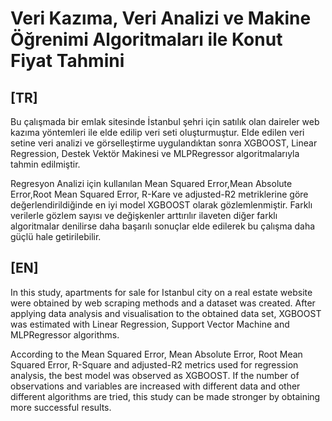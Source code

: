 # Veri Kazıma, Veri Analizi ve Makine Öğrenimi Algoritmaları ile Konut Fiyat Tahmini
## [TR]
   Bu çalışmada bir emlak sitesinde İstanbul şehri için satılık olan daireler web kazıma yöntemleri ile elde edilip veri seti oluşturmuştur. Elde edilen veri setine veri analizi ve görselleştirme uygulandıktan sonra XGBOOST, Linear Regression, Destek Vektör Makinesi ve MLPRegressor algoritmalarıyla tahmin edilmiştir.

Regresyon Analizi için kullanılan Mean Squared Error,Mean Absolute Error,Root Mean Squared Error, R-Kare ve adjusted-R2 metriklerine göre değerlendirildiğinde en iyi model XGBOOST olarak gözlemlenmiştir. Farklı verilerle gözlem sayısı ve değişkenler arttırılır ilaveten diğer farklı algoritmalar denilirse daha başarılı sonuçlar elde edilerek bu çalışma daha güçlü hale getirilebilir.

## [EN]
In this study, apartments for sale for Istanbul city on a real estate website were obtained by web scraping methods and a dataset was created. After applying data analysis and visualisation to the obtained data set, XGBOOST was estimated with Linear Regression, Support Vector Machine and MLPRegressor algorithms.

According to the Mean Squared Error, Mean Absolute Error, Root Mean Squared Error, R-Square and adjusted-R2 metrics used for regression analysis, the best model was observed as XGBOOST. If the number of observations and variables are increased with different data and other different algorithms are tried, this study can be made stronger by obtaining more successful results.


 
